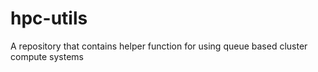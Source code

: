 # hpc-utils
A repository that contains helper function for using queue based cluster compute systems
